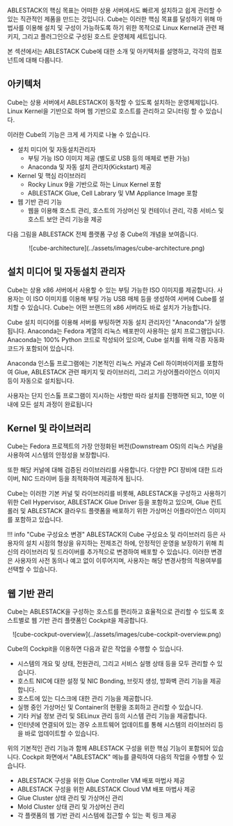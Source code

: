 ABLESTACK의 핵심 목표는 어떠한 상용 서버에서도 빠르게 설치하고 쉽게 관리할 수 있는 직관적인 제품을 만드는 것입니다. Cube는 이러한 핵심 목표를 달성하기 위해 마법사를 이용해 설치 및 구성이 가능하도록 하기 위한 목적으로 Linux Kernel과 관련 패키지, 그리고 플러그인으로 구성된 호스트 운영체제 세트입니다. 

본 섹션에서는 ABLESTACK Cube에 대한 소개 및 아키텍처를 설명하고, 각각의 컴포넌트에 대해 다룹니다. 

## 아키텍처

Cube는 상용 서버에서 ABLESTACK이 동작할 수 있도록 설치하는 운영체제입니다. Linux Kernel을 기반으로 하며 웹 기반으로 호스트를 관리하고 모니터링 할 수 있습니다. 

이러한 Cube의 기능은 크게 세 가지로 나눌 수 있습니다. 

- 설치 미디어 및 자동설치관리자
    - 부팅 가능 ISO 이미지 제공 (별도로 USB 등의 매체로 변환 가능)
    - Anaconda 및 자동 설치 관리자(Kickstart) 제공
- Kernel 및 핵심 라이브러리
    - Rocky Linux 9을 기반으로 하는 Linux Kernel 포함
    - ABLESTACK Glue, Cell Labrary 및 VM Appliance Image 포함
- 웹 기반 관리 기능
    - 웹을 이용해 호스트 관리, 호스트의 가상머신 및 컨테이너 관리, 각종 서비스 및 호스트 보안 관리 기능을 제공

다음 그림을 ABLESTACK 전체 플랫폼 구성 중 Cube의 개념을 보여줍니다. 

<center>
![cube-architecture](../assets/images/cube-architecture.png)
</center>

## 설치 미디어 및 자동설치 관리자

Cube는 상용 x86 서버에서 사용할 수 있는 부팅 가능한 ISO 이미지를 제공합니다. 사용자는 이 ISO 이미지를 이용해 부팅 가능 USB 매체 등을 생성하여 서버에 Cube를 설치할 수 있습니다. Cube는 어떤 브랜드의 x86 서버라도 바로 설치가 가능합니다. 

Cube 설치 미디어를 이용해 서버를 부팅하면 자동 설치 관리자인 "Anaconda"가 실행됩니다. Anaconda는 Fedora 계열의 리눅스 배포판이 사용하는 설치 프로그램입니다. Anaconda는 100% Python 코드로 작성되어 있으며, Cube 설치를 위해 각종 자동화 코드가 포함되어 있습니다. 

Anaconda 인스톨 프로그램에는 기본적인 리눅스 커널과 Cell 하이퍼바이저를 포함하여 Glue, ABLESTACK 관련 패키지 및 라이브러리, 그리고 가상어플라이언스 이미지 등이 자동으로 설치됩니다. 

사용자는 단지 인스톨 프로그램이 지시하는 사항만 따라 설치를 진행하면 되고, 10분 이내에 모든 설치 과정이 완료됩니다 

## Kernel 및 라이브러리

Cube는 Fedora 프로젝트의 가장 안정화된 버전(Downstream OS)의 리눅스 커널을 사용하여 시스템의 안정성을 보장합니다. 

또한 해당 커널에 대해 검증된 라이브러리를 사용합니다. 다양한 PCI 장비에 대한 드라이버, NIC 드라이버 등을 최적화하여 제공하게 됩니다. 

Cube는 이러한 기본 커널 및 라이브러리를 비롯해, ABLESTACK을 구성하고 사용하기 위한 Cell Hypervisor, ABLESTACK Glue Driver 등을 포함하고 있으며, Glue 컨트롤러 및 ABLESTACK 클라우드 플랫폼을 배포하기 위한 가상머신 어플라이언스 이미지를 포함하고 있습니다. 

!!! info "Cube 구성요소 변경"
    ABLESTACK의 Cube 구성요소 및 라이브러리 등은 사용자의 설치 시점의 형상을 유지하는 전제조건 하에, 안정적인 운영을 보장하기 위해 최신의 라이브러리 및 드라이버를 추가적으로 변경하여 배포할 수 있습니다. 이러한 변경은 사용자의 사전 동의나 예고 없이 이루어지며, 사용자는 해당 변경사항의 적용여부를 선택할 수 있습니다. 

## 웹 기반 관리 

Cube는 ABLESTACK을 구성하는 호스트를 편리하고 효율적으로 관리할 수 있도록 호스트별로 웹 기반 관리 플랫폼인 Cockpit을 제공합니다. 

<center>
![cube-cockput-overview](../assets/images/cube-cockpit-overview.png)
</center>

Cube의 Cockpit을 이용하면 다음과 같은 작업을 수행할 수 있습니다. 

- 시스템의 개요 및 상태, 전원관리, 그리고 서비스 실행 상태 등을 모두 관리할 수 있습니다.
- 호스트 NIC에 대한 설정 및 NIC Bonding, 브릿지 생성, 방화벽 관리 기능을 제공합니다. 
- 호스트에 있는 디스크에 대한 관리 기능을 제공합니다. 
- 실행 중인 가상머신 및 Container의 현황을 조회하고 관리할 수 있습니다. 
- 기타 커널 정보 관리 및 SELinux 관리 등의 시스템 관리 기능을 제공합니다. 
- 인터넷에 연결되어 있는 경우 소프트웨어 업데이트를 통해 시스템의 라이브러리 등을 바로 업데이트할 수 있습니다.  

위의 기본적인 관리 기능과 함께 ABLESTACK 구성을 위한 핵심 기능이 포함되어 있습니다. Cockpit 화면에서 "ABLESTACK" 메뉴를 클릭하여 다음의 작업을 수행할 수 있습니다. 

- ABLESTACK 구성을 위한 Glue Controller VM 배포 마법사 제공
- ABLESTACK 구성을 위한 ABLESTACK Cloud VM 배포 마법사 제공
- Glue Cluster 상태 관리 및 가상머신 관리
- Mold Cluster 상태 관리 및 가상머신 관리
- 각 플랫폼의 웹 기반 관리 시스템에 접근할 수 있는 퀵 링크 제공
